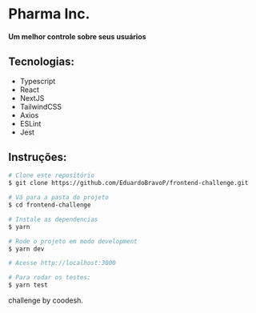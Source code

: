 # Pharma Inc.

#### Um melhor controle sobre seus usuários

## Tecnologias:

- Typescript
- React
- NextJS
- TailwindCSS
- Axios
- ESLint
- Jest

## Instruções:

```bash
# Clone este repositório
$ git clone https://github.com/EduardoBravoP/frontend-challenge.git

# Vá para a pasta do projeto
$ cd frontend-challenge

# Instale as dependencias
$ yarn

# Rode o projeto em modo development
$ yarn dev

# Acesse http://localhost:3000

# Para rodar os testes:
$ yarn test
```

challenge by coodesh.

